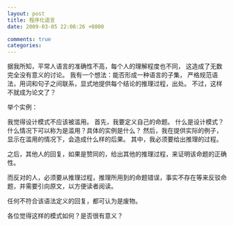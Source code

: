 ```yaml
---
layout: post
title: 程序化语言
date: 2009-03-05 22:08:26 +0800

comments: true
categories: 
---
```

据我所知，平常人语言的准确性不高，每个人的理解程度也不同，
这造成了无数完全没有意义的讨论。 我有一个想法：能否形成一种语言的子集，
严格规范语法，用词和句子之间联系，显式地提供每个结论的推理过程，出处。
不过，这样不就成为论文了？

举个实例：

我觉得设计模式不应该被滥用。 首先，我要定义自己的命题。
什么是设计模式？什么情况下可以称为是滥用？具体的实例是什么？
然后，我在提供实际的例子，显示在滥用的情况下，会造成什么样的后果。
其中，我必须要给出推理的过程。

之后，其他人的回复，如果是赞同的，给出其他的推理过程，来证明该命题的正确性。

而反对的人，必须要从推理过程，推理所用到的命题错误，事实不存在等来反驳命题，并需要引向原文，以方便读者阅读。

任何不符合该语法定义的回复，都可认为是废物。

各位觉得这样的模式如何？是否很有意义？
